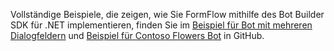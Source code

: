 Vollständige Beispiele, die zeigen, wie Sie FormFlow mithilfe des Bot Builder SDK für .NET implementieren, finden Sie im <a href="https://github.com/Microsoft/BotBuilder-Samples/tree/master/CSharp/core-MultiDialogs" target="_blank">Beispiel für Bot mit mehreren Dialogfeldern</a> und <a href="https://github.com/Microsoft/BotBuilder-Samples/tree/master/CSharp/demo-ContosoFlowers" target="_blank">Beispiel für Contoso Flowers Bot</a> in GitHub.

